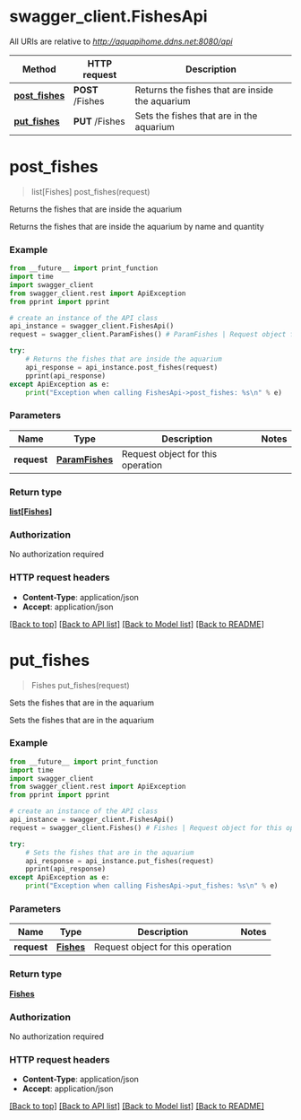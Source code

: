 # swagger_client.FishesApi

All URIs are relative to *http://aquapihome.ddns.net:8080/api*

Method | HTTP request | Description
------------- | ------------- | -------------
[**post_fishes**](FishesApi.md#post_fishes) | **POST** /Fishes | Returns the fishes that are inside the aquarium
[**put_fishes**](FishesApi.md#put_fishes) | **PUT** /Fishes | Sets the fishes that are in the aquarium


# **post_fishes**
> list[Fishes] post_fishes(request)

Returns the fishes that are inside the aquarium

Returns the fishes that are inside the aquarium by name and quantity

### Example 
```python
from __future__ import print_function
import time
import swagger_client
from swagger_client.rest import ApiException
from pprint import pprint

# create an instance of the API class
api_instance = swagger_client.FishesApi()
request = swagger_client.ParamFishes() # ParamFishes | Request object for this operation

try: 
    # Returns the fishes that are inside the aquarium
    api_response = api_instance.post_fishes(request)
    pprint(api_response)
except ApiException as e:
    print("Exception when calling FishesApi->post_fishes: %s\n" % e)
```

### Parameters

Name | Type | Description  | Notes
------------- | ------------- | ------------- | -------------
 **request** | [**ParamFishes**](ParamFishes.md)| Request object for this operation | 

### Return type

[**list[Fishes]**](Fishes.md)

### Authorization

No authorization required

### HTTP request headers

 - **Content-Type**: application/json
 - **Accept**: application/json

[[Back to top]](#) [[Back to API list]](../README.md#documentation-for-api-endpoints) [[Back to Model list]](../README.md#documentation-for-models) [[Back to README]](../README.md)

# **put_fishes**
> Fishes put_fishes(request)

Sets the fishes that are in the aquarium

Sets the fishes that are in the aquarium

### Example 
```python
from __future__ import print_function
import time
import swagger_client
from swagger_client.rest import ApiException
from pprint import pprint

# create an instance of the API class
api_instance = swagger_client.FishesApi()
request = swagger_client.Fishes() # Fishes | Request object for this operation

try: 
    # Sets the fishes that are in the aquarium
    api_response = api_instance.put_fishes(request)
    pprint(api_response)
except ApiException as e:
    print("Exception when calling FishesApi->put_fishes: %s\n" % e)
```

### Parameters

Name | Type | Description  | Notes
------------- | ------------- | ------------- | -------------
 **request** | [**Fishes**](Fishes.md)| Request object for this operation | 

### Return type

[**Fishes**](Fishes.md)

### Authorization

No authorization required

### HTTP request headers

 - **Content-Type**: application/json
 - **Accept**: application/json

[[Back to top]](#) [[Back to API list]](../README.md#documentation-for-api-endpoints) [[Back to Model list]](../README.md#documentation-for-models) [[Back to README]](../README.md)

